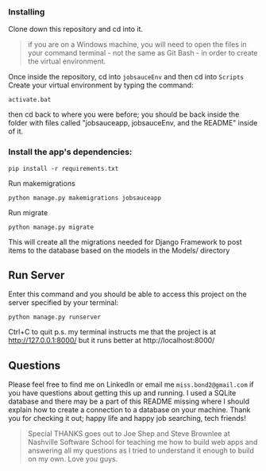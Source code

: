 ### Installing

Clone down this repository and cd into it.
>if you are on a Windows machine, you will need to open the files in your command terminal - not the same as Git Bash - in order to create the virtual environment.

Once inside the repository, cd into `jobsauceEnv` and then cd into `Scripts`
Create your virtual environment by typing the command:
```
activate.bat
```
then cd back to where you were before; you should be back inside the folder with files called "jobsauceapp, jobsauceEnv, and the README" inside of it.

### Install the app's dependencies:
```
pip install -r requirements.txt
```
Run makemigrations
```
python manage.py makemigrations jobsauceapp
```
Run migrate
```
python manage.py migrate
```
This will create all the migrations needed for Django Framework to post items to the database based on the models in the Models/ directory

## Run Server
Enter this command and you should be able to access this project on the server specified by your terminal:
```
python manage.py runserver
```
Ctrl+C to quit
p.s. my terminal instructs me that the project is at http://127.0.0.1:8000/ but it runs better at http://localhost:8000/ 

## Questions
Please feel free to find me on LinkedIn or email me `miss.bond2@gmail.com` if you have questions about getting this up and running. I used a SQLite database and there may be a part of this README missing where I should explain how to create a connection to a database on your machine.
Thank you for checking it out; happy life and happy job searching, tech friends!

>Special THANKS goes out to Joe Shep and Steve Brownlee at Nashville Software School for teaching me how to build web apps and answering all my questions as I tried to understand it enough to build on my own. Love you guys.
